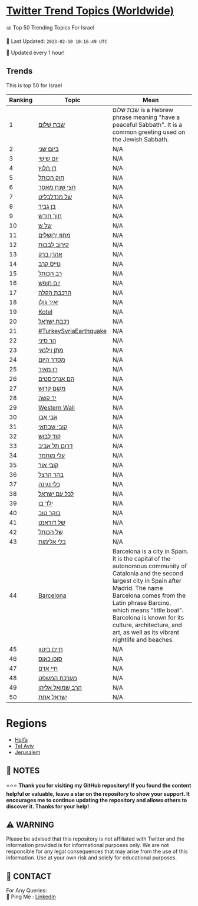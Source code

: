 [Twitter Trend Topics (Worldwide)](https://github.com/ErcinDedeoglu/Twitter-Trend-Topics)
==========


📊 Top 50 Trending Topics For Israel

📆 Last Updated: `2023-02-10 10:16:49 UTC`

🔧 Updated every 1 hour!


## Trends

This is top 50 for Israel

| Ranking | Topic | Mean |
| ------- | ------------ | ------------ |
| 1 | [שבת שלום](http://twitter.com/search?q=%d7%a9%d7%91%d7%aa+%d7%a9%d7%9c%d7%95%d7%9d) | שבת שלום is a Hebrew phrase meaning "have a peaceful Sabbath". It is a common greeting used on the Jewish Sabbath. |
| 2 | [ביום שני](http://twitter.com/search?q=%d7%91%d7%99%d7%95%d7%9d+%d7%a9%d7%a0%d7%99) | N/A |
| 3 | [יום שישי](http://twitter.com/search?q=%d7%99%d7%95%d7%9d+%d7%a9%d7%99%d7%a9%d7%99) | N/A |
| 4 | [דן חלוץ](http://twitter.com/search?q=%d7%93%d7%9f+%d7%97%d7%9c%d7%95%d7%a5) | N/A |
| 5 | [חוק הכותל](http://twitter.com/search?q=%d7%97%d7%95%d7%a7+%d7%94%d7%9b%d7%95%d7%aa%d7%9c) | N/A |
| 6 | [חצי שנת מאסר](http://twitter.com/search?q=%d7%97%d7%a6%d7%99+%d7%a9%d7%a0%d7%aa+%d7%9e%d7%90%d7%a1%d7%a8) | N/A |
| 7 | [של מנדלבליט](http://twitter.com/search?q=%d7%a9%d7%9c+%d7%9e%d7%a0%d7%93%d7%9c%d7%91%d7%9c%d7%99%d7%98) | N/A |
| 8 | [בן גביר](http://twitter.com/search?q=%d7%91%d7%9f+%d7%92%d7%91%d7%99%d7%a8) | N/A |
| 9 | [תוך חודש](http://twitter.com/search?q=%d7%aa%d7%95%d7%9a+%d7%97%d7%95%d7%93%d7%a9) | N/A |
| 10 | [של ש](http://twitter.com/search?q=%d7%a9%d7%9c+%d7%a9) | N/A |
| 11 | [מחוז ירושלים](http://twitter.com/search?q=%d7%9e%d7%97%d7%95%d7%96+%d7%99%d7%a8%d7%95%d7%a9%d7%9c%d7%99%d7%9d) | N/A |
| 12 | [קירוב לבבות](http://twitter.com/search?q=%d7%a7%d7%99%d7%a8%d7%95%d7%91+%d7%9c%d7%91%d7%91%d7%95%d7%aa) | N/A |
| 13 | [אהרן ברק](http://twitter.com/search?q=%d7%90%d7%94%d7%a8%d7%9f+%d7%91%d7%a8%d7%a7) | N/A |
| 14 | [טייס קרב](http://twitter.com/search?q=%d7%98%d7%99%d7%99%d7%a1+%d7%a7%d7%a8%d7%91) | N/A |
| 15 | [רב הכותל](http://twitter.com/search?q=%d7%a8%d7%91+%d7%94%d7%9b%d7%95%d7%aa%d7%9c) | N/A |
| 16 | [יום חופש](http://twitter.com/search?q=%d7%99%d7%95%d7%9d+%d7%97%d7%95%d7%a4%d7%a9) | N/A |
| 17 | [הרכבת הקלה](http://twitter.com/search?q=%d7%94%d7%a8%d7%9b%d7%91%d7%aa+%d7%94%d7%a7%d7%9c%d7%94) | N/A |
| 18 | [יאיר גולן](http://twitter.com/search?q=%d7%99%d7%90%d7%99%d7%a8+%d7%92%d7%95%d7%9c%d7%9f) | N/A |
| 19 | [Kotel](http://twitter.com/search?q=Kotel) | N/A |
| 20 | [רכבת ישראל](http://twitter.com/search?q=%d7%a8%d7%9b%d7%91%d7%aa+%d7%99%d7%a9%d7%a8%d7%90%d7%9c) | N/A |
| 21 | [#TurkeySyriaEarthquake](http://twitter.com/search?q=%23TurkeySyriaEarthquake) | N/A |
| 22 | [הר סיני](http://twitter.com/search?q=%d7%94%d7%a8+%d7%a1%d7%99%d7%a0%d7%99) | N/A |
| 23 | [מתן וילנאי](http://twitter.com/search?q=%d7%9e%d7%aa%d7%9f+%d7%95%d7%99%d7%9c%d7%a0%d7%90%d7%99) | N/A |
| 24 | [מסדר היום](http://twitter.com/search?q=%d7%9e%d7%a1%d7%93%d7%a8+%d7%94%d7%99%d7%95%d7%9d) | N/A |
| 25 | [רז מאיר](http://twitter.com/search?q=%d7%a8%d7%96+%d7%9e%d7%90%d7%99%d7%a8) | N/A |
| 26 | [הם אנרכיסטים](http://twitter.com/search?q=%d7%94%d7%9d+%d7%90%d7%a0%d7%a8%d7%9b%d7%99%d7%a1%d7%98%d7%99%d7%9d) | N/A |
| 27 | [מקום קדוש](http://twitter.com/search?q=%d7%9e%d7%a7%d7%95%d7%9d+%d7%a7%d7%93%d7%95%d7%a9) | N/A |
| 28 | [יד קשה](http://twitter.com/search?q=%d7%99%d7%93+%d7%a7%d7%a9%d7%94) | N/A |
| 29 | [Western Wall](http://twitter.com/search?q=Western+Wall) | N/A |
| 30 | [אבי אבן](http://twitter.com/search?q=%d7%90%d7%91%d7%99+%d7%90%d7%91%d7%9f) | N/A |
| 31 | [קובי שבתאי](http://twitter.com/search?q=%d7%a7%d7%95%d7%91%d7%99+%d7%a9%d7%91%d7%aa%d7%90%d7%99) | N/A |
| 32 | [קוד לבוש](http://twitter.com/search?q=%d7%a7%d7%95%d7%93+%d7%9c%d7%91%d7%95%d7%a9) | N/A |
| 33 | [דרום תל אביב](http://twitter.com/search?q=%d7%93%d7%a8%d7%95%d7%9d+%d7%aa%d7%9c+%d7%90%d7%91%d7%99%d7%91) | N/A |
| 34 | [עלי מוחמד](http://twitter.com/search?q=%d7%a2%d7%9c%d7%99+%d7%9e%d7%95%d7%97%d7%9e%d7%93) | N/A |
| 35 | [קובי אור](http://twitter.com/search?q=%d7%a7%d7%95%d7%91%d7%99+%d7%90%d7%95%d7%a8) | N/A |
| 36 | [בהר הרצל](http://twitter.com/search?q=%d7%91%d7%94%d7%a8+%d7%94%d7%a8%d7%a6%d7%9c) | N/A |
| 37 | [כלי נגינה](http://twitter.com/search?q=%d7%9b%d7%9c%d7%99+%d7%a0%d7%92%d7%99%d7%a0%d7%94) | N/A |
| 38 | [לכל עם ישראל](http://twitter.com/search?q=%d7%9c%d7%9b%d7%9c+%d7%a2%d7%9d+%d7%99%d7%a9%d7%a8%d7%90%d7%9c) | N/A |
| 39 | [ילד בן](http://twitter.com/search?q=%d7%99%d7%9c%d7%93+%d7%91%d7%9f) | N/A |
| 40 | [בוקר טוב](http://twitter.com/search?q=%d7%91%d7%95%d7%a7%d7%a8+%d7%98%d7%95%d7%91) | N/A |
| 41 | [של דוראנט](http://twitter.com/search?q=%d7%a9%d7%9c+%d7%93%d7%95%d7%a8%d7%90%d7%a0%d7%98) | N/A |
| 42 | [של הכותל](http://twitter.com/search?q=%d7%a9%d7%9c+%d7%94%d7%9b%d7%95%d7%aa%d7%9c) | N/A |
| 43 | [בלי אלימות](http://twitter.com/search?q=%d7%91%d7%9c%d7%99+%d7%90%d7%9c%d7%99%d7%9e%d7%95%d7%aa) | N/A |
| 44 | [Barcelona](http://twitter.com/search?q=Barcelona) | Barcelona is a city in Spain. It is the capital of the autonomous community of Catalonia and the second largest city in Spain after Madrid. The name Barcelona comes from the Latin phrase Barcino, which means "little boat". Barcelona is known for its culture, architecture, and art, as well as its vibrant nightlife and beaches. |
| 45 | [חיים ביטון](http://twitter.com/search?q=%d7%97%d7%99%d7%99%d7%9d+%d7%91%d7%99%d7%98%d7%95%d7%9f) | N/A |
| 46 | [סוכן כאוס](http://twitter.com/search?q=%d7%a1%d7%95%d7%9b%d7%9f+%d7%9b%d7%90%d7%95%d7%a1) | N/A |
| 47 | [חיי אדם](http://twitter.com/search?q=%d7%97%d7%99%d7%99+%d7%90%d7%93%d7%9d) | N/A |
| 48 | [מערכת המשפט](http://twitter.com/search?q=%d7%9e%d7%a2%d7%a8%d7%9b%d7%aa+%d7%94%d7%9e%d7%a9%d7%a4%d7%98) | N/A |
| 49 | [הרב שמואל אליהו](http://twitter.com/search?q=%d7%94%d7%a8%d7%91+%d7%a9%d7%9e%d7%95%d7%90%d7%9c+%d7%90%d7%9c%d7%99%d7%94%d7%95) | N/A |
| 50 | [ישראל אחת](http://twitter.com/search?q=%d7%99%d7%a9%d7%a8%d7%90%d7%9c+%d7%90%d7%97%d7%aa) | N/A |



# Regions

* [Haifa](</Israel/Haifa.md>)
* [Tel Aviv](</Israel/Tel Aviv.md>)
* [Jerusalem](</Israel/Jerusalem.md>)



## 📝 NOTES

⭐⭐⭐ **Thank you for visiting my GitHub repository! If you found the content helpful or valuable, leave a star on the repository to show your support. It encourages me to continue updating the repository and allows others to discover it. Thanks for your help!**


## ⚠️ WARNING

Please be advised that this repository is not affiliated with Twitter and the information provided is for informational purposes only. We are not responsible for any legal consequences that may arise from the use of this information. Use at your own risk and solely for educational purposes.


## 📨 CONTACT

 For Any Queries:  
            🏓 Ping Me : [LinkedIn](https://www.linkedin.com/in/ercindedeoglu/)
